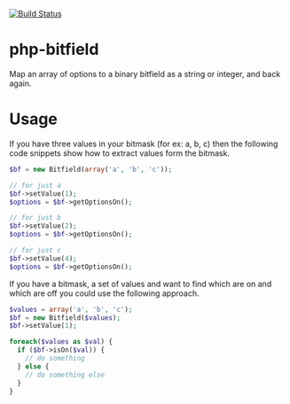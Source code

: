 [![Build Status](https://travis-ci.org/bigcommerce-labs/php-bitfield.png?branch=master)](https://travis-ci.org/bigcommerce-labs/php-bitfield)

# php-bitfield

Map an array of options to a binary bitfield as a string or integer, and back again.

# Usage

If you have three values in your bitmask (for ex: a, b, c) then the following code snippets show how to extract values form the bitmask.

```php
$bf = new Bitfield(array('a', 'b', 'c'));

// for just a
$bf->setValue(1);
$options = $bf->getOptionsOn();

// for just b
$bf->setValue(2);
$options = $bf->getOptionsOn();

// for just c
$bf->setValue(4);
$options = $bf->getOptionsOn();
```

If you have a bitmask, a set of values and want to find which are on and which are off you could use the following approach.

```php
$values = array('a', 'b', 'c');
$bf = new Bitfield($values);
$bf->setValue(1);

foreach($values as $val) {
  if ($bf->isOn($val)) {
    // do something
  } else {
    // do something else
  }
}
```
